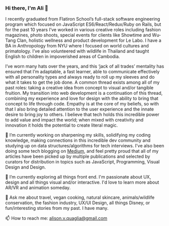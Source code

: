 ### Hi there, I'm Ali 👋

I recently graduated from Flatiron School’s full-stack software engineering program which focused on JavaScript ES6/React/Redux/Ruby on Rails, but for the past 10 years I’ve worked in various creative roles including fashion magazines, photo shoots, special events for clients like Showtime and Wu-Tang Clan, holistic wellness and product development for Le Labo. I have a BA in Anthropology from NYU where I focused on world cultures and primatology. I’ve also volunteered with wildlife in Thailand and taught English to children in impoverished areas of Cambodia.

I’ve worn many hats over the years, and this ‘jack of all trades’ mentality has ensured that I’m adaptable, a fast learner, able to communicate effectively with all personality types and always ready to roll up my sleeves and do what it takes to get the job done. A common thread exists among all of my past roles: taking a creative idea from concept to visual and/or tangible fruition. My transition into web development is a continuation of this thread, combining my experience and love for design with the ability to bring that concept to life through code. Empathy is at the core of my beliefs, so with that I also bring detailed attention to the user experience and the innate desire to bring joy to others. I believe that tech holds this incredible power to add value and impact the world; when mixed with creativity and innovation it holds the potential to create literal magic. 

🔭  I’m currently working on sharpening my skills, solidifying my coding knowledge, making connections in this incredible dev community and studying up on data structures/algorithms for tech interviews. I've also been doing some tech blogging on [Medium](https://medium.com/@alison.quaglia), and feel pretty proud that all of my articles have been picked up by multiple publications and selected by curators for distribution in topics such as JavaScript, Programming, Visual Design and Design.

🌱 I’m currently exploring all things front end. I'm passionate about UX, design and all things visual and/or interactive. I'd love to learn more about AR/VR and animation someday.

💬  Ask me about travel, vegan cooking, natural skincare, animals/wildlife conservation, the fashion industry, UX/UI Design, all things Disney, or fun/interesting stories from my past. I have many.

📫  How to reach me: alison.v.quaglia@gmail.com




<!--
**hylobates-lar/hylobates-lar** is a ✨ _special_ ✨ repository because its `README.md` (this file) appears on your GitHub profile.

Here are some ideas to get you started:

- 🔭 I’m currently working on ...
- 🌱 I’m currently learning ...
- 👯 I’m looking to collaborate on ...
- 🤔 I’m looking for help with ...
- 💬 Ask me about ...
- 📫 How to reach me: ...
- 😄 Pronouns: ...
- ⚡ Fun fact: ...
-->
